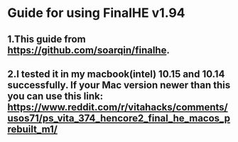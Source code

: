 # Guide for using FinalHE v1.94

## 1.This guide from https://github.com/soarqin/finalhe. 

## 2.I tested it in my macbook(intel) 10.15 and 10.14 successfully. If your Mac version newer than this you can use this link: https://www.reddit.com/r/vitahacks/comments/usos71/ps_vita_374_hencore2_final_he_macos_prebuilt_m1/







